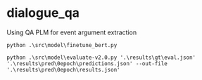 # dialogue_qa
Using QA PLM for event argument extraction


```
python .\src\model\finetune_bert.py

python .\src\model\evaluate-v2.0.py '.\results\gt\eval.json' '.\results\pred\0epoch\predictions.json' --out-file '.\results\pred\0epoch\results.json'
```